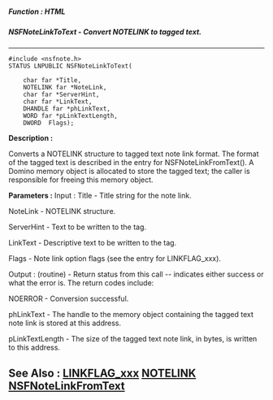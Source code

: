 ##### Function : HTML
##### NSFNoteLinkToText - Convert NOTELINK to tagged text.
---
```
#include <nsfnote.h>
STATUS LNPUBLIC NSFNoteLinkToText(

	char far *Title,
	NOTELINK far *NoteLink,
	char far *ServerHint,
	char far *LinkText,
	DHANDLE far *phLinkText,
	WORD far *pLinkTextLength,
	DWORD  Flags);
```
**Description :**

Converts a NOTELINK structure to tagged text note link format.  The format of 
the tagged text is described in the entry for NSFNoteLinkFromText().  A Domino 
memory object is allocated to store the tagged text;  the caller is responsible 
for freeing this memory object.

**Parameters :**
Input :
Title  -  Title string for the note link.

NoteLink  -  NOTELINK structure.

ServerHint  -  Text to be written to the <HINT> tag.

LinkText  -  Descriptive text to be written to the <REM> tag.

Flags  -  Note link option flags (see the entry for LINKFLAG_xxx).

Output :
(routine)  -  Return status from this call -- indicates either success or what the error is. The return codes include: 

NOERROR - Conversion successful.


phLinkText  -  The handle to the memory object containing the tagged text note link is stored at this address.

pLinkTextLength  -  The size of the tagged text note link, in bytes, is written to this address.


**See Also :**
[LINKFLAG_xxx](/domino-c-api-docs/reference/Symb/LINKFLAG_xxx)
[NOTELINK](/domino-c-api-docs/reference/Data/NOTELINK)
[NSFNoteLinkFromText](/domino-c-api-docs/reference/Func/NSFNoteLinkFromText)
---
